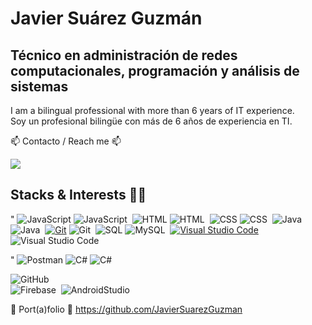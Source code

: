 # Javier Suárez Guzmán
## Técnico en administración de redes computacionales, programación y análisis de sistemas


I am a bilingual professional with more than 6 years of IT experience. <br>
Soy un profesional bilingüe con más de 6 años de experiencia en TI.

📫 Contacto / Reach me 📫 

<a href="https://www.linkedin.com/in/javier-suarez-guzman/"><img src="https://img.shields.io/badge/Javier%20Su%C3%A1rez%20Guzm%C3%A1n-blue?logo=Linkedin&logoColor=white"/></a>

## Stacks & Interests 👨‍💻

"
    <img alt="JavaScript" src="https://img.shields.io/badge/JavaScript%20-%23F7DF1E.svg?logo=javascript&logoColor=black"></a>
![JavaScript](https://img.shields.io/badge/-Javascript-333333?style=flat&logo=Javascript)&nbsp;
    <img alt="HTML" src="https://img.shields.io/badge/HTML%20-%23E34F26.svg?logo=html5&logoColor=white"></a>
![HTML](https://img.shields.io/badge/-HTML-333333?style=flat&logo=HTML5)&nbsp;
    <img alt="CSS" src="https://img.shields.io/badge/CSS%20-%231572B6.svg?logo=css3&logoColor=white"></a>
![CSS](https://img.shields.io/badge/-CSS-333333?style=flat&logo=CSS3&logoColor=1572B6)&nbsp;
    <img alt="Java" src="https://img.shields.io/badge/Java-%23007396.svg?logo=java&logoColor=white"></a>
![Java](https://img.shields.io/badge/-Java-333333?style=flat&logo=Java&logoColor=FFA518)&nbsp;
    <a href="#"><img alt="Git" src="https://img.shields.io/badge/Git%20-%23F05033.svg?logo=git&logoColor=white"></a>
![Git](https://img.shields.io/badge/-Git-333333?style=flat&logo=git)&nbsp;
    <img alt="SQL" src="https://img.shields.io/badge/SQL%20-%23025E8C.svg?logo=amazon-dynamodb&logoColor=white"></a>
![MySQL](https://img.shields.io/badge/-mysql-333333?style=flat&logo=mysql)&nbsp;
    <a href="#"><img alt="Visual Studio Code" src="https://img.shields.io/badge/Visual%20Studio%20Code-0078d7.svg?logo=visual-studio-code&logoColor=white"></a>
![Visual Studio Code](https://img.shields.io/badge/-VisualStudioCode-333333?style=flat&logo=VisualStudioCode&logoColor=007ACC)&nbsp;


 "   <img alt="Postman" src="https://img.shields.io/badge/Postman-FF6C37?logo=postman&logoColor=white">
 <img alt="C#" src="https://img.shields.io/badge/-C%23-white?logo=C%23&logoColor=white">
![C#](https://img.shields.io/badge/-C%23-333333?style=flat&logo=C%23)&nbsp;

![GitHub](https://img.shields.io/badge/-GitHub-333333?style=flat&logo=github)&nbsp;\
![Firebase](https://img.shields.io/badge/-firebase-333333?style=flat&logo=firebase)&nbsp;
![AndroidStudio](https://img.shields.io/badge/-AndroidStudio-333333?style=flat&logo=AndroidStudio)&nbsp;



💼 Port(a)folio 💼
<a href="https://github.com/JavierSuarezGuzman">https://github.com/JavierSuarezGuzman</a>







<!--

### Hi there 👋

Whispering...

**JavierSuarezGuzman/JavierSuarezGuzman** is a ✨ _special_ ✨ repository because its `README.md` (this file) appears on your GitHub profile.

Here are some ideas to get you started:

- 🔭 I’m currently working on ...
- 🌱 I’m currently learning ...
- 👯 I’m looking to collaborate on ...
- 🤔 I’m looking for help with ...
- 💬 Ask me about ...
- 📫 How to reach me: ...
- 😄 Pronouns: ...
- ⚡ Fun fact: ...
-->








<!-- https://shields.io/ -->